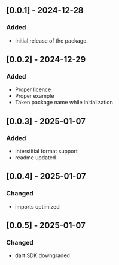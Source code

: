 ## [0.0.1] - 2024-12-28

### Added
* Initial release of the package.

## [0.0.2] - 2024-12-29
### Added
* Proper licence 
* Proper example
* Taken package name while initialization

## [0.0.3] - 2025-01-07
### Added
* Interstitial format support
* readme updated

## [0.0.4] - 2025-01-07
### Changed
* imports optimized

## [0.0.5] - 2025-01-07
### Changed
* dart SDK downgraded